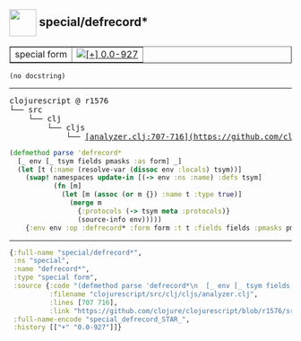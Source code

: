 ## <img width="48px" valign="middle" src="http://i.imgur.com/Hi20huC.png"> special/defrecord\*

 <table border="1">
<tr>
<td>special form</td>
<td><a href="https://github.com/cljsinfo/api-refs/tree/0.0-927"><img valign="middle" alt="[+] 0.0-927" src="https://img.shields.io/badge/+-0.0--927-lightgrey.svg"></a> </td>
</tr>
</table>

 <samp>
</samp>

```
(no docstring)
```

---

 <pre>
clojurescript @ r1576
└── src
    └── clj
        └── cljs
            └── <ins>[analyzer.clj:707-716](https://github.com/clojure/clojurescript/blob/r1576/src/clj/cljs/analyzer.clj#L707-L716)</ins>
</pre>

```clj
(defmethod parse 'defrecord*
  [_ env [_ tsym fields pmasks :as form] _]
  (let [t (:name (resolve-var (dissoc env :locals) tsym))]
    (swap! namespaces update-in [(-> env :ns :name) :defs tsym]
           (fn [m]
             (let [m (assoc (or m {}) :name t :type true)]
               (merge m
                 {:protocols (-> tsym meta :protocols)}
                 (source-info env)))))
    {:env env :op :defrecord* :form form :t t :fields fields :pmasks pmasks}))
```


---

```clj
{:full-name "special/defrecord*",
 :ns "special",
 :name "defrecord*",
 :type "special form",
 :source {:code "(defmethod parse 'defrecord*\n  [_ env [_ tsym fields pmasks :as form] _]\n  (let [t (:name (resolve-var (dissoc env :locals) tsym))]\n    (swap! namespaces update-in [(-> env :ns :name) :defs tsym]\n           (fn [m]\n             (let [m (assoc (or m {}) :name t :type true)]\n               (merge m\n                 {:protocols (-> tsym meta :protocols)}\n                 (source-info env)))))\n    {:env env :op :defrecord* :form form :t t :fields fields :pmasks pmasks}))",
          :filename "clojurescript/src/clj/cljs/analyzer.clj",
          :lines [707 716],
          :link "https://github.com/clojure/clojurescript/blob/r1576/src/clj/cljs/analyzer.clj#L707-L716"},
 :full-name-encode "special_defrecord_STAR_",
 :history [["+" "0.0-927"]]}

```
